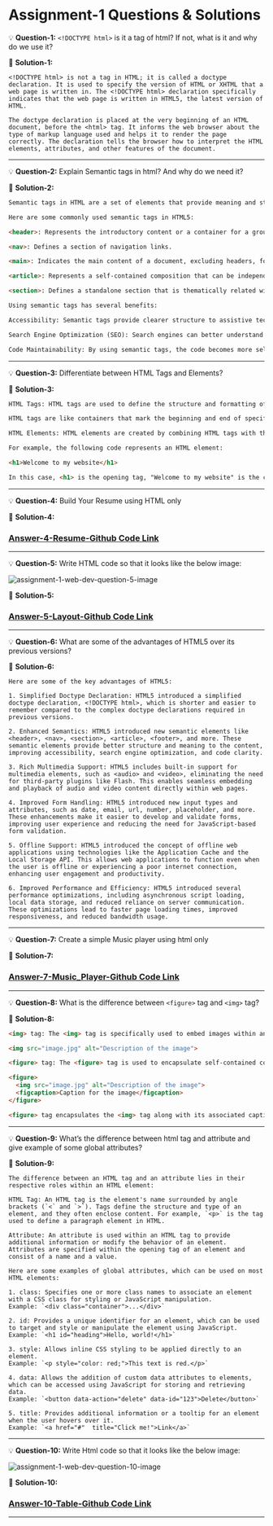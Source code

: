 # Assignment-1 Questions & Solutions

💡 **Question-1:**  ```<!DOCTYPE html>``` is it a tag of html? If not, what is it and why do we use it?

💬 **Solution-1:** 

```
<!DOCTYPE html> is not a tag in HTML; it is called a doctype declaration. It is used to specify the version of HTML or XHTML that a web page is written in. The <!DOCTYPE html> declaration specifically indicates that the web page is written in HTML5, the latest version of HTML.

The doctype declaration is placed at the very beginning of an HTML document, before the <html> tag. It informs the web browser about the type of markup language used and helps it to render the page correctly. The declaration tells the browser how to interpret the HTML elements, attributes, and other features of the document.
```

<hr/>

💡 **Question-2:** Explain Semantic tags in html? And why do we need it?

💬 **Solution-2:**

```html
Semantic tags in HTML are a set of elements that provide meaning and structure to the content within a web page. They convey the purpose or role of the enclosed content, making it more accessible to both humans and machines (such as search engines and assistive technologies). Semantic tags go beyond mere formatting or visual presentation and focus on the underlying meaning of the content.

Here are some commonly used semantic tags in HTML5:

<header>: Represents the introductory content or a container for a group of introductory content at the top of a document or section.

<nav>: Defines a section of navigation links.

<main>: Indicates the main content of a document, excluding headers, footers, and navigation.

<article>: Represents a self-contained composition that can be independently distributed or reusable, such as a blog post, news article, or forum post.

<section>: Defines a standalone section that is thematically related within a document, such as chapters, tabbed content, or different parts of a webpage.

Using semantic tags has several benefits:

Accessibility: Semantic tags provide clearer structure to assistive technologies like screen readers, making it easier for visually impaired users to navigate and understand the content.

Search Engine Optimization (SEO): Search engines can better understand the organization and hierarchy of the content, potentially improving search rankings and visibility.

Code Maintainability: By using semantic tags, the code becomes more self-explanatory and easier to maintain, especially when working collaboratively or revisiting the codebase after a long time.
```

<hr/>

💡 **Question-3:** Differentiate between HTML Tags and Elements?

💬 **Solution-3:**

```html
HTML Tags: HTML tags are used to define the structure and formatting of content within an HTML document. They are represented by opening and closing angle brackets (< and >), enclosing a specific keyword. For example, <p> is the tag used to define a paragraph in HTML.

HTML tags are like containers that mark the beginning and end of specific sections or elements in an HTML document. They define the structure and delineate different parts of the content. HTML tags can have attributes that provide additional information or modify the behavior of the tag

HTML Elements: HTML elements are created by combining HTML tags with their content. An HTML element consists of an opening tag, content, and a closing tag. The opening tag indicates the start of an element, the closing tag marks the end, and the content is the information or nested elements contained within.

For example, the following code represents an HTML element:

<h1>Welcome to my website</h1>

In this case, <h1> is the opening tag, "Welcome to my website" is the content, and </h1> is the closing tag. Together, they form an <h1> element that represents a heading in HTML.
```

<hr/>

💡 **Question-4:** Build Your Resume using HTML only

💬 **Solution-4:**

### [Answer-4-Resume-Github Code Link](https://github.com/ShubhamSingh03/Placement_Assignment-Ineuron/blob/main/HTML/answer-4-resume.html)

<hr/>

💡 **Question-5:** Write HTML code so that it looks like the below image:

![assignment-1-web-dev-question-5-image](./images/assignment-1-web-dev-question-5.png)

💬 **Solution-5:**

### [Answer-5-Layout-Github Code Link](https://github.com/ShubhamSingh03/Placement_Assignment-Ineuron/blob/main/HTML/answer-5-layout.html)

<hr/>


💡 **Question-6:** What are some of the advantages of HTML5 over its previous versions?

💬 **Solution-6:**

```
Here are some of the key advantages of HTML5:

1. Simplified Doctype Declaration: HTML5 introduced a simplified doctype declaration, <!DOCTYPE html>, which is shorter and easier to remember compared to the complex doctype declarations required in previous versions.

2. Enhanced Semantics: HTML5 introduced new semantic elements like <header>, <nav>, <section>, <article>, <footer>, and more. These semantic elements provide better structure and meaning to the content, improving accessibility, search engine optimization, and code clarity.

3. Rich Multimedia Support: HTML5 includes built-in support for multimedia elements, such as <audio> and <video>, eliminating the need for third-party plugins like Flash. This enables seamless embedding and playback of audio and video content directly within web pages.

4. Improved Form Handling: HTML5 introduced new input types and attributes, such as date, email, url, number, placeholder, and more. These enhancements make it easier to develop and validate forms, improving user experience and reducing the need for JavaScript-based form validation.

5. Offline Support: HTML5 introduced the concept of offline web applications using technologies like the Application Cache and the Local Storage API. This allows web applications to function even when the user is offline or experiencing a poor internet connection, enhancing user engagement and productivity.

6. Improved Performance and Efficiency: HTML5 introduced several performance optimizations, including asynchronous script loading, local data storage, and reduced reliance on server communication. These optimizations lead to faster page loading times, improved responsiveness, and reduced bandwidth usage.
```

<hr/>


💡 **Question-7:** Create a simple Music player using html only

💬 **Solution-7:**

### [Answer-7-Music_Player-Github Code Link](https://github.com/ShubhamSingh03/Placement_Assignment-Ineuron/blob/main/HTML/answer-7-music_player.html)

<hr/>

💡 **Question-8:** What is the difference between ```<figure>``` tag and ```<img>``` tag?

💬 **Solution-8:**

```html
<img> tag: The <img> tag is specifically used to embed images within an HTML document. It is a self-closing tag that does not require a closing tag. The <img> tag requires the src attribute to specify the source (URL or file path) of the image file, and it is commonly used in combination with the alt attribute to provide alternative text for the image.

<img src="image.jpg" alt="Description of the image">

<figure> tag: The <figure> tag is used to encapsulate self-contained content, such as images, illustrations, diagrams, code snippets, or multimedia objects within an HTML document. It provides a semantic container for a group of related content that can be referenced as a whole. The <figure> tag can be used in conjunction with the <figcaption> tag to provide a caption or description for the content within.

<figure>
  <img src="image.jpg" alt="Description of the image">
  <figcaption>Caption for the image</figcaption>
</figure>

<figure> tag encapsulates the <img> tag along with its associated caption provided by the <figcaption> tag. This helps to semantically group and associate the image and its caption together
```

<hr/>


💡 **Question-9:** What’s the difference between html tag and attribute and give example of some global attributes?

💬 **Solution-9:**

```
The difference between an HTML tag and an attribute lies in their respective roles within an HTML element:

HTML Tag: An HTML tag is the element's name surrounded by angle brackets (`<` and `>`). Tags define the structure and type of an element, and they often enclose content. For example, `<p>` is the tag used to define a paragraph element in HTML.

Attribute: An attribute is used within an HTML tag to provide additional information or modify the behavior of an element. Attributes are specified within the opening tag of an element and consist of a name and a value.

Here are some examples of global attributes, which can be used on most HTML elements:

1. class: Specifies one or more class names to associate an element with a CSS class for styling or JavaScript manipulation.
Example: `<div class="container">...</div>`

2. id: Provides a unique identifier for an element, which can be used to target and style or manipulate the element using JavaScript.
Example: `<h1 id="heading">Hello, world!</h1>`

3. style: Allows inline CSS styling to be applied directly to an element.
Example: `<p style="color: red;">This text is red.</p>`

4. data: Allows the addition of custom data attributes to elements, which can be accessed using JavaScript for storing and retrieving data.
Example: `<button data-action="delete" data-id="123">Delete</button>`

5. title: Provides additional information or a tooltip for an element when the user hovers over it.
Example: `<a href="#"  title="Click me!">Link</a>`
```

<hr/>

💡 **Question-10:** Write Html code so that it looks like the below image:

![assignment-1-web-dev-question-10-image](./images/assignment-1-web-dev-question-10.png)

💬 **Solution-10:**

### [Answer-10-Table-Github Code Link](https://github.com/ShubhamSingh03/Placement_Assignment-Ineuron/blob/main/HTML/answer-10-table.html)

<hr/>
